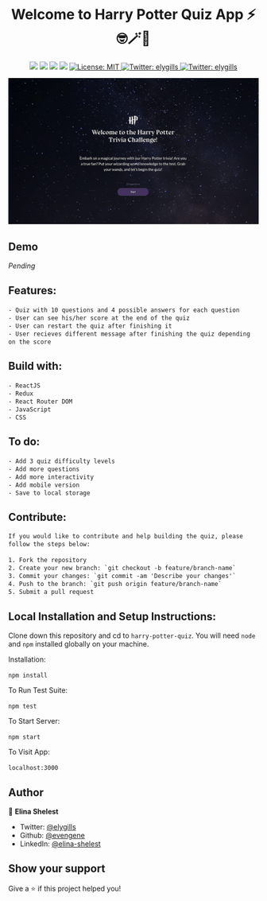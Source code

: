 <h1 align="center">Welcome to Harry Potter Quiz App ⚡🤓🪄🦌</h1>
<p align="center">
    <img src="https://img.shields.io/npm/v/readme-md-generator.svg?orange=blue" />
    <img src="https://img.shields.io/badge/React-%5E18.2.0-blue.svg?logo=react" />
    <img src="https://img.shields.io/badge/Redux-%5E4.0.4-purple.svg?logo=redux" />
    <img src="https://img.shields.io/badge/React Router-%5E6.14.2-red.svg?logo=react-router" />
    <a href="https://github.com/kefranabg/readme-md-generator/blob/master/LICENSE">
        <img alt="License: MIT" src="https://img.shields.io/badge/license-MIT-yellow.svg" target="_blank" />
    </a>
    <a href="https://twitter.com/elygills" target="_blank">
        <img alt="Twitter: elygills" src="https://img.shields.io/twitter/follow/elygills.svg?style=social" />
    </a>
     <a href="https://github.com/evengene" target="_blank">
            <img alt="Twitter: elygills" src="https://img.shields.io/twitter/follow/elygills.svg?style=social&logo=github" />
        </a>
    </p>

<p align="center">
  <img src="./src/assets/hp-cover.png" alt="Your Image Description">
</p>

## Demo

_Pending_

## Features:

    - Quiz with 10 questions and 4 possible answers for each question
    - User can see his/her score at the end of the quiz
    - User can restart the quiz after finishing it
    - User recieves different message after finishing the quiz depending on the score

## Build with:

    - ReactJS
    - Redux
    - React Router DOM
    - JavaScript
    - CSS

## To do:

    - Add 3 quiz difficulty levels
    - Add more questions
    - Add more interactivity
    - Add mobile version
    - Save to local storage

## Contribute:

    If you would like to contribute and help building the quiz, please follow the steps below:

    1. Fork the repository
    2. Create your new branch: `git checkout -b feature/branch-name`
    3. Commit your changes: `git commit -am 'Describe your changes'`
    4. Push to the branch: `git push origin feature/branch-name`
    5. Submit a pull request

## Local Installation and Setup Instructions:

Clone down this repository and cd to `harry-potter-quiz`. You will need `node` and `npm` installed globally on your machine.

Installation:

`npm install`

To Run Test Suite:

`npm test`

To Start Server:

`npm start`

To Visit App:

`localhost:3000`

## Author

👤 **Elina Shelest**

- Twitter: [@elygills](https://twitter.com/elygills)
- Github: [@evengene](https://github.com/evengene)
- LinkedIn: [@elina-shelest](https://linkedin.com/in/elina-shelest)

## Show your support

Give a ⭐️ if this project helped you!
